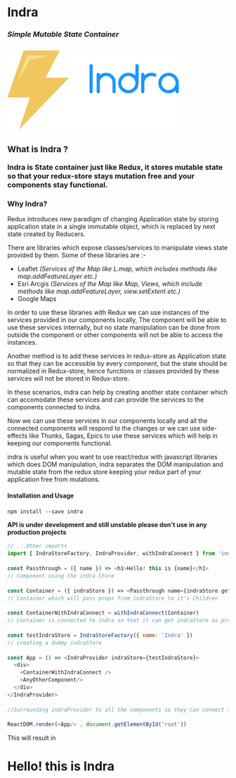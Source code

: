 #  Indra

_<h3>Simple Mutable State Container<h3>_


<img src='inspiration.png' />

### What is Indra ?

Indra is State container just like Redux, it stores mutable state so that your redux-store stays mutation free and your components stay functional.

### Why Indra?

Redux introduces new paradigm of changing Application state by storing application state in a single immutable object, which is replaced by next state created by Reducers.

There are libraries which expose classes/services to manipulate views state provided by them. Some of these libraries are :-

- Leaflet _(Services of the Map like L.map, which includes methods like map.addFeatureLayer etc.)_
- Esri Arcgis _(Services of the Map like Map, Views, which include methods like map.addFeatureLayer, view.setExtent etc.)_
- Google Maps

In order to use these libraries with Redux we can use instances of the services provided in our components locally, The component will be able to use these services internally, but no state manipulation can be done from outside the component or other components will not be able to access the instances.

Another method is to add these services in redux-store as Application state so that they can be accessible by every component, but the state should be normalized in Redux-store, hence functions or classes provided by these services will not be stored in Redux-store.

In these scenarios, indra can help by creating another state container which can accomodate these services and can provide the services to the components connected to indra.

Now we can use these services in our components locally and all the connected components will respond to the changes or we can use side-effects like Thunks, Sagas, Epics to use these services which will help in keeping our components functional.

indra is useful when you want to use react/redux with javascript libraries which does DOM manipulation, indra separates the DOM manipulation and mutable state from the redux store keeping your redux part of your application free from mutations.

#### Installation and Usage

`npm install --save indra`

**API is under development and still unstable please don't use in any production projects**

```javascript
// ...Other imports
import { IndraStoreFactory, IndraProvider, withIndraConnect } from 'indra'

const Passthrough = ({ name }) => <h1>Hello! this is {name}</h1>
// Component using the indra Store

const Container = ({ indraStore }) => <Passthrough name={indraStore.getindraStore().name} />
// Container which will pass props from indraStore to it's Children

const ContainerWithIndraConnect = withIndraConnect(Container)
// Container is connected to indra so that it can get indraStore as props

const testIndraStore = IndraStoreFactory({ name: 'Indra' })
// creating a dummy indraStore

const App = () => <IndraProvider indraStore={testIndraStore}>
  <div>
    <ContainerWithIndraConnect />
    <AnyOtherComponent/>
  </div>
</IndraProvider>

//Surrounding indraProvider to all the components so they can connect to Indra Store

ReactDOM.render(<App/> , document.getElementById('root'))

```

This will result in
<h1>Hello! this is Indra</h1>
